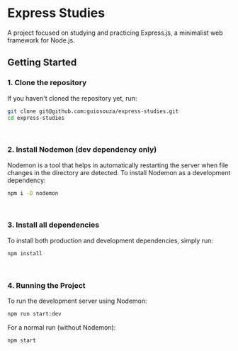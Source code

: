 # Express Studies

A project focused on studying and practicing Express.js, a minimalist web framework for Node.js.

## Getting Started


### 1. Clone the repository

If you haven't cloned the repository yet, run:

```bash
git clone git@github.com:guiosouza/express-studies.git
cd express-studies
````
<br>

### 2.  Install Nodemon (dev dependency only)

Nodemon is a tool that helps in automatically restarting the server when file changes in the directory are detected. To install Nodemon as a development dependency:

```bash
npm i -D nodemon
````
<br>

### 3. Install all dependencies
To install both production and development dependencies, simply run:

```bash
npm install
````
<br>

### 4. Running the Project
To run the development server using Nodemon:
```bash
npm run start:dev
````

For a normal run (without Nodemon):
```bash
npm start
````
